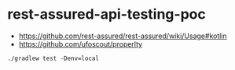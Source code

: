 # rest-assured-api-testing-poc

* https://github.com/rest-assured/rest-assured/wiki/Usage#kotlin
* https://github.com/ufoscout/properlty

`./gradlew test -Denv=local`

